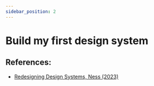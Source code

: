 ```yaml
---
sidebar_position: 2
---
```


# Build my first design system

## References:

- [Redesigning Design Systems, Ness (2023)](https://redesigningdesign.systems/component-process/getting-started.html?utm_source=Codrops+Subscribers&utm_campaign=077cfb0112-COLLECTIVE_782&utm_medium=email&utm_term=0_-a43123b2e4-%5BLIST_EMAIL_ID%5D)
